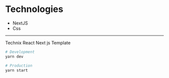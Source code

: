 # Technologies

- NextJS
- Css

---

Technix React Next js Template 

```bash
# Development
yarn dev

# Production
yarn start
```